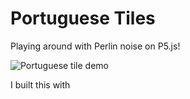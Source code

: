 # Portuguese Tiles

Playing around with Perlin noise on P5.js!

![Portuguese tile demo](https://media0.giphy.com/media/O92BGCAhnAIZoteINd/giphy.gif)

I built this with 
